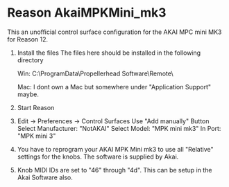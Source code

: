 # Reason AkaiMPKMini_mk3

This an unofficial control surface configuration for the AKAI MPC mini MK3 for Reason 12.

1. Install the files
   The files here should be installed in the following directory

   Win:
   C:\ProgramData\Propellerhead Software\Remote\
   
   Mac:
   I dont own a Mac but somewhere under "Application Support" maybe.

2. Start Reason

3. Edit -> Preferences -> Control Surfaces
   Use "Add manually" Button
   Select Manufacturer: "NotAKAI"
   Select Model: "MPK mini mk3"
   In Port: "MPK mini 3"
   
4. You have to reprogram your AKAI MPK Mini mk3 to use all "Relative" settings for the knobs. 
   The software is supplied by Akai. 
   
5. Knob MIDI IDs are set to "46" through "4d". This can be setup in the Akai Software also.
